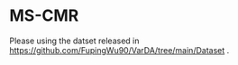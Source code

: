 # MS-CMR
Please using the datset released in https://github.com/FupingWu90/VarDA/tree/main/Dataset . 
